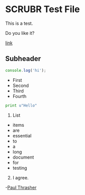 # SCRUBR Test File

This is a test.

Do you like it?

[link](http://example.com/)

## Subheader

```js
console.log('hi');
```

- First
- Second
- Third
- Fourth

```python
print u"Hello"
```

1. List
  - items
  - are
  - essential
  - to
  - a
  - long
  - document
  - for
  - testing
2. I agree.

-[Paul Thrasher](https://thrasher.dev/)
